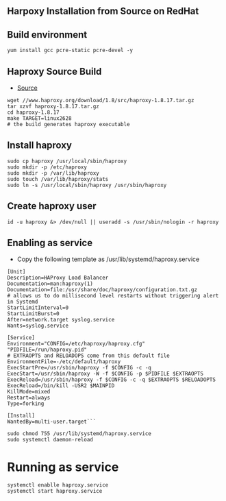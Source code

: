 ## Harpoxy  Installation from Source on RedHat

## Build environment
```
yum install gcc pcre-static pcre-devel -y
```
## Haproxy Source Build
* [Source](http://www.haproxy.org/download/)
```
wget //www.haproxy.org/download/1.8/src/haproxy-1.8.17.tar.gz
tar xzvf haproxy-1.8.17.tar.gz
cd haproxy-1.8.17
make TARGET=linux2628
# the build generates haproxy executable
```

##  Install haproxy
```
sudo cp haproxy /usr/local/sbin/haproxy
sudo mkdir -p /etc/haproxy
sudo mkdir -p /var/lib/haproxy 
sudo touch /var/lib/haproxy/stats
sudo ln -s /usr/local/sbin/haproxy /usr/sbin/haproxy
```

## Create haproxy user
```
id -u haproxy &> /dev/null || useradd -s /usr/sbin/nologin -r haproxy 
```

## Enabling as service 
* Copy the following template as /usr/lib/systemd/haproxy.service
```
[Unit]
Description=HAProxy Load Balancer
Documentation=man:haproxy(1)
Documentation=file:/usr/share/doc/haproxy/configuration.txt.gz
# allows us to do millisecond level restarts without triggering alert in Systemd
StartLimitInterval=0
StartLimitBurst=0
After=network.target syslog.service
Wants=syslog.service

[Service]
Environment="CONFIG=/etc/haproxy/haproxy.cfg" "PIDFILE=/run/haproxy.pid"
# EXTRAOPTS and RELOADOPS come from this default file
EnvironmentFile=-/etc/default/haproxy
ExecStartPre=/usr/sbin/haproxy -f $CONFIG -c -q
ExecStart=/usr/sbin/haproxy -W -f $CONFIG -p $PIDFILE $EXTRAOPTS
ExecReload=/usr/sbin/haproxy -f $CONFIG -c -q $EXTRAOPTS $RELOADOPTS
ExecReload=/bin/kill -USR2 $MAINPID
KillMode=mixed
Restart=always
Type=forking

[Install]
WantedBy=multi-user.target```

```
```
sudo chmod 755 /usr/lib/systemd/haproxy.service
sudo systemctl daemon-reload
```
# Running as service 
```
systemctl enablle haproxy.service
systemctl start haproxy.service
```

